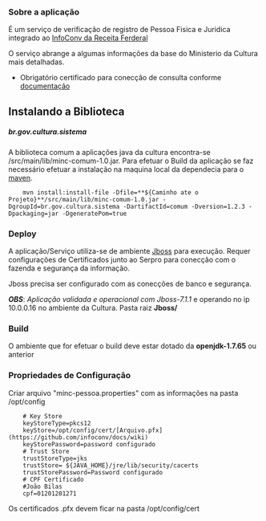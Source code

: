 ### Sobre a aplicação

É um serviço de verificação de registro de Pessoa Fisica e Juridica integrado ao [InfoConv da Receita Ferderal](https://github.com/infoconv)

O serviço abrange a algumas informações da base do Ministerio da Cultura mais detalhadas.

  - Obrigatório certificado para conecção de consulta conforme [documentação](https://github.com/infoconv/docs/wiki)
  
## Instalando a Biblioteca 
##### **br.gov.cultura.sistema**

A biblioteca comum a aplicações java da cultura encontra-se /src/main/lib/minc-comum-1.0.jar. 
Para efetuar o Build da aplicação se faz necessário efetuar a instalação na maquina local da dependecia para o [maven](https://maven.apache.org/).
        
        mvn install:install-file -Dfile=**${Caminho ate o Projeto}**/src/main/lib/minc-comum-1.0.jar -DgroupId=br.gov.cultura.sistema -DartifactId=comum -Dversion=1.2.3 -Dpackaging=jar -DgeneratePom=true​

### Deploy ##

A aplicação/Serviço utiliza-se de ambiente [Jboss](http://www.jboss.org/) para execução.
Requer configurações de Certificados junto ao Serpro para conecção com o fazenda e segurança da informação.
        
Jboss precisa ser configurado com as conecções de banco e segurança.

_**OBS**_: _Aplicação validada e operacional com Jboss-7.1.1_ e operando no ip 10.0.0.16 no ambiente da Cultura. Pasta raiz **Jboss/**
        
### Build

O ambiente que for efetuar o build deve estar dotado da **openjdk-1.7.65** ou anterior 

### Propriedades de Configuração

Criar arquivo "minc-pessoa.properties" com as informações na pasta /opt/config

        # Key Store
        keyStoreType=pkcs12
        keyStore=/opt/config/cert/[Arquivo.pfx](https://github.com/infoconv/docs/wiki)
        keyStorePassword=password configurado
        # Trust Store
        trustStoreType=jks
        trustStore= ${JAVA_HOME}/jre/lib/security/cacerts
        trustStorePassword=Password configurado
        # CPF Certificado
        #João Bilas
        cpf=01201201271

Os certificados .pfx devem ficar na pasta /opt/config/cert